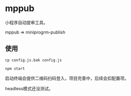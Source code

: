 # mppub

小程序自动提审工具。

mppub => miniprogrm-publish

## 使用

```shell
cp config.js.bak config.js
```

```shell
npm start
```

启动终端会提供二维码扫码登入，项目完善中，后续会扣配置项。

headless模式还没测试。
